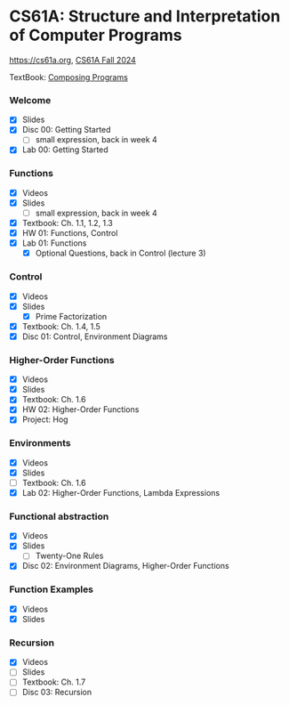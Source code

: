 # CS61A: Structure and Interpretation of Computer Programs

https://cs61a.org, [CS61A Fall 2024](https://insideempire.github.io/CS61A-Website-Archive/)

TextBook: [Composing Programs](https://www.composingprograms.com/)


### Welcome

- [x] Slides
- [x] Disc 00: Getting Started
    - [ ] small expression, back in week 4
- [x] Lab 00: Getting Started
### Functions

- [x] Videos
- [x] Slides
    - [ ] small expression, back in week 4
- [x] Textbook: Ch. 1.1, 1.2, 1.3
- [x] HW 01: Functions, Control
- [x] Lab 01: Functions
    - [x] Optional Questions, back in Control (lecture 3)

### Control

- [x] Videos
- [x] Slides
    - [x] Prime Factorization
- [x] Textbook: Ch. 1.4, 1.5
- [x] Disc 01: Control, Environment Diagrams

### Higher-Order Functions

- [x] Videos
- [x] Slides
- [x] Textbook: Ch. 1.6
- [x] HW 02: Higher-Order Functions
- [x] Project: Hog

### Environments

- [x] Videos
- [x] Slides
- [ ] Textbook: Ch. 1.6
- [x] Lab 02: Higher-Order Functions, Lambda Expressions

### Functional abstraction

- [x] Videos
- [x] Slides
    - [ ] Twenty-One Rules
- [x] Disc 02: Environment Diagrams, Higher-Order Functions

### Function Examples

- [x] Videos
- [x] Slides

### Recursion

- [x] Videos
- [ ] Slides
- [ ] Textbook: Ch. 1.7
- [ ] Disc 03: Recursion
